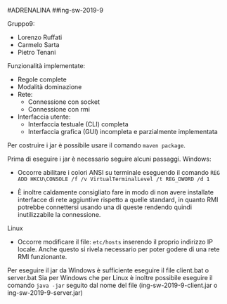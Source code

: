 #ADRENALINA
##ing-sw-2019-9

Gruppo9:
+ Lorenzo Ruffati
+ Carmelo Sarta
+ Pietro Tenani



Funzionalità implementate:

- Regole complete
- Modalità dominazione
- Rete:
  - Connessione con socket
  - Connessione con rmi
- Interfaccia utente:
  - Interfaccia testuale (CLI) completa
  - Interfaccia grafica (GUI) incompleta e parzialmente implementata



Per costruire i jar è possibile usare il comando `maven package`.

Prima di eseguire i jar è necessario seguire alcuni passaggi.
Windows:
- Occorre abilitare i colori ANSI su terminale eseguendo il comando
`REG ADD HKCU\CONSOLE /f /v VirtualTerminalLevel /t REG_DWORD /d 1`

- È inoltre caldamente consigliato fare in modo di non avere installate interfacce di rete aggiuntive rispetto a quelle standard, in quanto RMI potrebbe connettersi usando una di queste rendendo quindi inutilizzabile la connessione.

Linux
- Occorre modificare il file: `etc/hosts`
inserendo il proprio indirizzo IP locale. Anche questo si rivela necessario per poter godere di una rete RMI funzionante.



Per eseguire il jar da Windows è sufficiente eseguire il file client.bat o server.bat
Sia per Windows che per Linux è inoltre possibile eseguire il comando
`java -jar` seguito dal nome del file (ing-sw-2019-9-client.jar o ing-sw-2019-9-server.jar)
